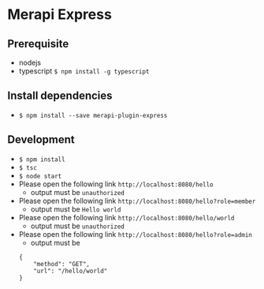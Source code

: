 # Merapi Express 

## Prerequisite

- nodejs
- typescript `$ npm install -g typescript`

## Install dependencies
- `$ npm install --save merapi-plugin-express`

## Development

- `$ npm install`
- `$ tsc` 
- `$ node start`
- Please open the following link `http://localhost:8080/hello`
    - output must be `unauthorized`
- Please open the following link `http://localhost:8080/hello?role=member`
    - output must be `Hello world`
- Please open the following link `http://localhost:8080/hello/world`
    - output must be `unauthorized`
- Please open the following link `http://localhost:8080/hello?role=admin`
    - output must be 
    ```
    {
        "method": "GET",
        "url": "/hello/world"
    }
    ```

